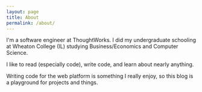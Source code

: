 ```yaml
---
layout: page
title: About
permalink: /about/
---
```


I'm a software engineer at ThoughtWorks. I did my undergraduate schooling at Wheaton College (IL) studying Business/Economics and Computer Science.

I like to read (especially code), write code, and learn about nearly anything.

Writing code for the web platform is something I really enjoy, so this blog is a playground for projects and things.
